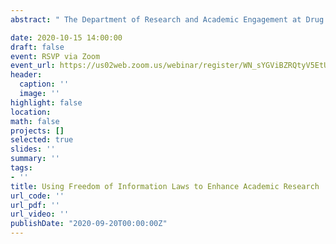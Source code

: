 ```yaml
---
abstract: " The Department of Research and Academic Engagement at Drug Policy Alliance is excited to host Gavin Rozzi for our upcoming webinar. Freedom of information laws are often used by journalists to uncover documents, data & information at the state and federal levels, but they’re a powerful and often under-utilized tool for researchers studying public administration. This webinar will provide a high-level overview of the freedom of information request process at the federal & local level along with examples of best practices for obtaining research data using FOIA laws. Examples of the research potential of FOIA data & along with commonly encountered challenges will be covered. Basic data science concepts will also be introduced, including recommended workflows for processing & cleaning data obtained from the government."

date: 2020-10-15 14:00:00
draft: false
event: RSVP via Zoom
event_url: https://us02web.zoom.us/webinar/register/WN_sYGViBZRQtyV5EtUoAIhGg
header:
  caption: ''
  image: ''
highlight: false
location:
math: false
projects: []
selected: true
slides: ''
summary: ''
tags:
- ''
title: Using Freedom of Information Laws to Enhance Academic Research
url_code: ''
url_pdf: ''
url_video: ''
publishDate: "2020-09-20T00:00:00Z"
---
```

